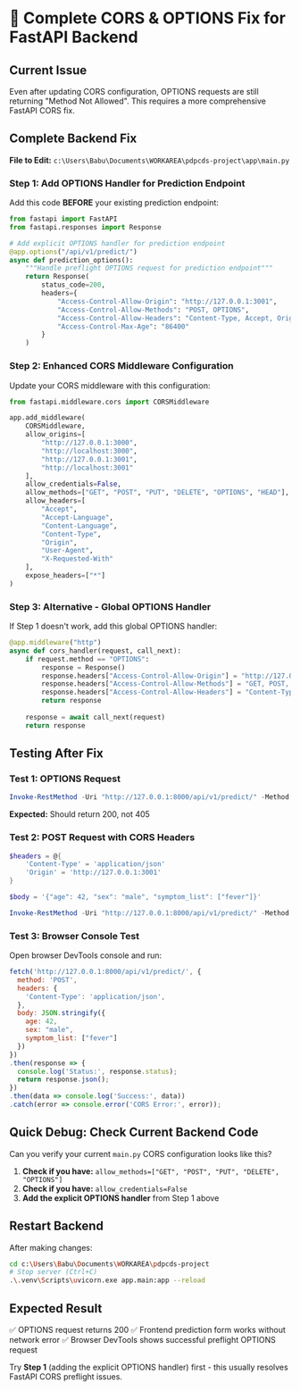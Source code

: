# 🔧 Complete CORS & OPTIONS Fix for FastAPI Backend

## Current Issue
Even after updating CORS configuration, OPTIONS requests are still returning "Method Not Allowed". This requires a more comprehensive FastAPI CORS fix.

## Complete Backend Fix

**File to Edit:** `c:\Users\Babu\Documents\WORKAREA\pdpcds-project\app\main.py`

### Step 1: Add OPTIONS Handler for Prediction Endpoint

Add this code **BEFORE** your existing prediction endpoint:

```python
from fastapi import FastAPI
from fastapi.responses import Response

# Add explicit OPTIONS handler for prediction endpoint
@app.options("/api/v1/predict/")
async def prediction_options():
    """Handle preflight OPTIONS request for prediction endpoint"""
    return Response(
        status_code=200,
        headers={
            "Access-Control-Allow-Origin": "http://127.0.0.1:3001",
            "Access-Control-Allow-Methods": "POST, OPTIONS",
            "Access-Control-Allow-Headers": "Content-Type, Accept, Origin",
            "Access-Control-Max-Age": "86400"
        }
    )
```

### Step 2: Enhanced CORS Middleware Configuration

Update your CORS middleware with this configuration:

```python
from fastapi.middleware.cors import CORSMiddleware

app.add_middleware(
    CORSMiddleware,
    allow_origins=[
        "http://127.0.0.1:3000",
        "http://localhost:3000", 
        "http://127.0.0.1:3001",
        "http://localhost:3001"
    ],
    allow_credentials=False,
    allow_methods=["GET", "POST", "PUT", "DELETE", "OPTIONS", "HEAD"],
    allow_headers=[
        "Accept",
        "Accept-Language", 
        "Content-Language",
        "Content-Type",
        "Origin",
        "User-Agent",
        "X-Requested-With"
    ],
    expose_headers=["*"]
)
```

### Step 3: Alternative - Global OPTIONS Handler

If Step 1 doesn't work, add this global OPTIONS handler:

```python
@app.middleware("http")
async def cors_handler(request, call_next):
    if request.method == "OPTIONS":
        response = Response()
        response.headers["Access-Control-Allow-Origin"] = "http://127.0.0.1:3001"
        response.headers["Access-Control-Allow-Methods"] = "GET, POST, PUT, DELETE, OPTIONS"
        response.headers["Access-Control-Allow-Headers"] = "Content-Type, Accept, Origin"
        return response
    
    response = await call_next(request)
    return response
```

## Testing After Fix

### Test 1: OPTIONS Request
```powershell
Invoke-RestMethod -Uri "http://127.0.0.1:8000/api/v1/predict/" -Method OPTIONS
```
**Expected:** Should return 200, not 405

### Test 2: POST Request with CORS Headers
```powershell
$headers = @{
    'Content-Type' = 'application/json'
    'Origin' = 'http://127.0.0.1:3001'
}

$body = '{"age": 42, "sex": "male", "symptom_list": ["fever"]}'

Invoke-RestMethod -Uri "http://127.0.0.1:8000/api/v1/predict/" -Method POST -Headers $headers -Body $body
```

### Test 3: Browser Console Test
Open browser DevTools console and run:
```javascript
fetch('http://127.0.0.1:8000/api/v1/predict/', {
  method: 'POST',
  headers: {
    'Content-Type': 'application/json',
  },
  body: JSON.stringify({
    age: 42,
    sex: "male", 
    symptom_list: ["fever"]
  })
})
.then(response => {
  console.log('Status:', response.status);
  return response.json();
})
.then(data => console.log('Success:', data))
.catch(error => console.error('CORS Error:', error));
```

## Quick Debug: Check Current Backend Code

Can you verify your current `main.py` CORS configuration looks like this?

1. **Check if you have:** `allow_methods=["GET", "POST", "PUT", "DELETE", "OPTIONS"]`
2. **Check if you have:** `allow_credentials=False` 
3. **Add the explicit OPTIONS handler** from Step 1 above

## Restart Backend
After making changes:
```bash
cd c:\Users\Babu\Documents\WORKAREA\pdpcds-project
# Stop server (Ctrl+C)
.\.venv\Scripts\uvicorn.exe app.main:app --reload
```

## Expected Result
✅ OPTIONS request returns 200
✅ Frontend prediction form works without network error
✅ Browser DevTools shows successful preflight OPTIONS request

Try **Step 1** (adding the explicit OPTIONS handler) first - this usually resolves FastAPI CORS preflight issues.